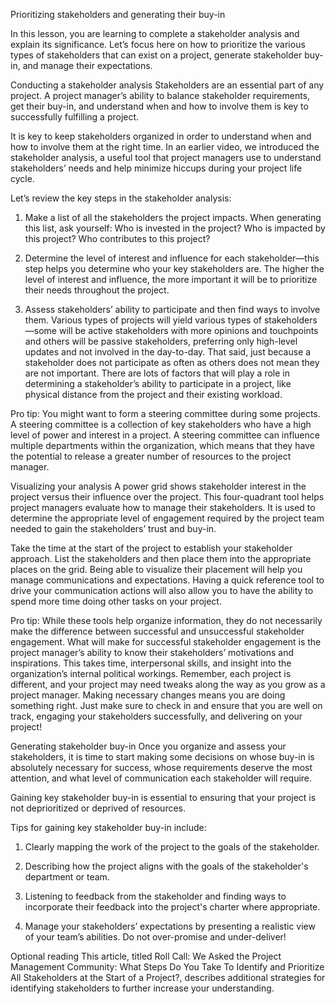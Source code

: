 Prioritizing stakeholders and generating their buy-in

In this lesson, you are learning to complete a stakeholder analysis and explain its significance. Let’s focus here on how to prioritize the various types of stakeholders that
can exist on a project, generate stakeholder buy-in, and manage their expectations. 



Conducting a stakeholder analysis 
Stakeholders are an essential part of any project. A project manager’s ability to balance stakeholder requirements, get their buy-in, and understand when and how to involve 
them is key to successfully fulfilling a project.  



It is key to keep stakeholders organized in order to understand when and how to involve them at the right time. In an earlier video, we introduced the stakeholder analysis, 
a useful tool that project managers use to understand stakeholders’ needs and help minimize hiccups during your project life cycle. 


Let’s review the key steps in the stakeholder analysis:

1. Make a list of all the stakeholders the project impacts. When generating this list, ask yourself: Who is invested in the project? Who is impacted by this project? Who 
contributes to this project? 

2. Determine the level of interest and influence for each stakeholder—this step helps you determine who your key stakeholders are. The higher the level of interest and 
influence, the more important it will be to prioritize their needs throughout the project. 

3. Assess stakeholders’ ability to participate and then find ways to involve them. Various types of projects will yield various types of stakeholders—some will be active 
stakeholders with more opinions and touchpoints and others will be passive stakeholders, preferring only high-level updates and not involved in the day-to-day. That said, just
because a stakeholder does not participate as often as others does not mean they are not important. There are lots of factors that will play a role in determining a
stakeholder’s ability to participate in a project, like physical distance from the project and their existing workload. 

Pro tip: You might want to form a steering committee during some projects. A steering committee is a collection of key stakeholders who have a high level of power and interest
in a project. A steering committee can influence multiple departments within the organization, which means that they have the potential to release a greater number of
resources to the project manager.  


Visualizing your analysis
A power grid shows stakeholder interest in the project versus their influence over the project. This four-quadrant tool helps project managers evaluate how to manage their
stakeholders. It is used to determine the appropriate level of engagement required by the project team needed to gain the stakeholders’ trust and buy-in.

Take the time at the start of the project to establish your stakeholder approach. List the stakeholders and then place them into the appropriate places on the grid. Being 
able to visualize their placement will help you manage communications and expectations. Having a quick reference tool to drive your communication actions will also allow
you to have the ability to spend more time doing other tasks on your project. 

Pro tip: While these tools help organize information, they do not necessarily make the difference between successful and unsuccessful stakeholder engagement. What will make 
for successful stakeholder engagement is the project manager’s ability to know their stakeholders’ motivations and inspirations. This takes time, interpersonal skills, and
insight into the organization’s internal political workings. Remember, each project is different, and your project may need tweaks along the way as you grow as a project 
manager. Making necessary changes means you are doing something right. Just make sure to check in and ensure that you are well on track, engaging your stakeholders
successfully, and delivering on your project!


Generating stakeholder buy-in 
Once you organize and assess your stakeholders, it is time to start making some decisions on whose buy-in is absolutely necessary for success, whose requirements deserve 
the most attention, and what level of communication each stakeholder will require.

Gaining key stakeholder buy-in is essential to ensuring that your project is not deprioritized or deprived of resources. 

Tips for gaining key stakeholder buy-in include: 

1. Clearly mapping the work of the project to the goals of the stakeholder.

2. Describing how the project aligns with the goals of the stakeholder's department or team.

3. Listening to feedback from the stakeholder and finding ways to incorporate their feedback into the project's charter where appropriate.

4. Manage your stakeholders’ expectations by presenting a realistic view of your team’s abilities. Do not over-promise and under-deliver! 



Optional reading
This article, titled Roll Call: We Asked the Project Management Community: What Steps Do You Take To Identify and Prioritize All Stakeholders at the Start of a Project?,
describes additional strategies for identifying stakeholders to further increase your understanding.

